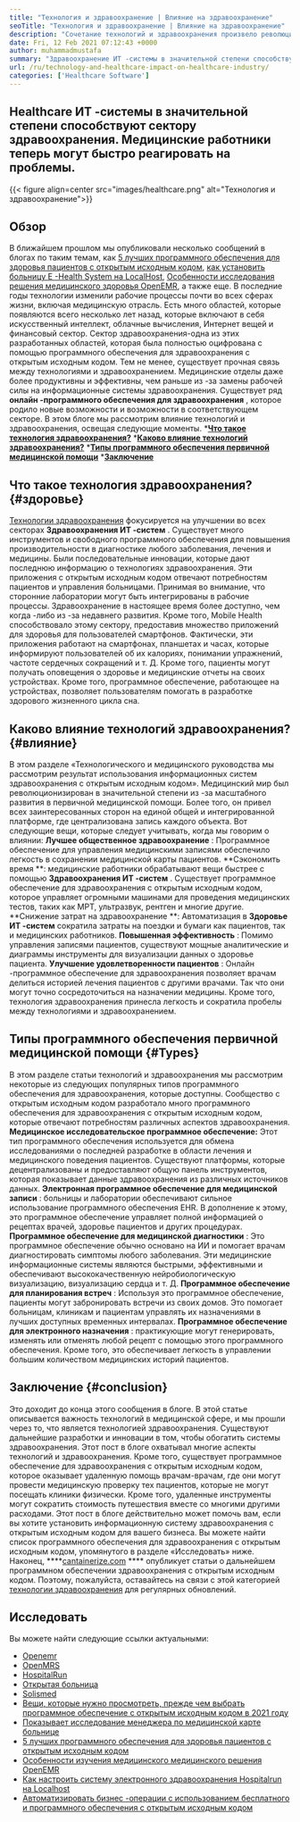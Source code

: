 ```yaml
---
title: "Технология и здравоохранение | Влияние на здравоохранение" 
seoTitle: "Технология и здравоохранение | Влияние на здравоохранение" 
description: "Сочетание технологий и здравоохранения произвело революцию в медицинском отделе. Давайте рассмотрим воздействие и типы программного обеспечения для здравоохранения." 
date: Fri, 12 Feb 2021 07:12:43 +0000
author: muhammadmustafa
summary: "Здравоохранение ИТ -системы в значительной степени способствуют сектору здравоохранения. Медицинские работники теперь могут быстро реагировать на проблемы." 
url: /ru/technology-and-healthcare-impact-on-healthcare-industry/
categories: ['Healthcare Software']
---
```


## Healthcare ИТ -системы в значительной степени способствуют сектору здравоохранения. Медицинские работники теперь могут быстро реагировать на проблемы.

{{< figure align=center src="images/healthcare.png" alt="Технология и здравоохранение">}}


## Обзор
В ближайшем прошлом мы опубликовали несколько сообщений в блогах по таким темам, как [5 лучших программного обеспечения для здоровья пациентов с открытым исходным кодом][1], [как установить больницу E -Health System на LocalHost][2], [Особенности исследования решения медицинского здоровья OpenEMR][3], а также еще. В последние годы технологии изменили рабочие процессы почти во всех сферах жизни, включая медицинскую отрасль. Есть много областей, которые появляются всего несколько лет назад, которые включают в себя искусственный интеллект, облачные вычисления, Интернет вещей и финансовый сектор. Сектор здравоохранения-одна из этих разработанных областей, которая была полностью оцифрована с помощью программного обеспечения для здравоохранения с открытым исходным кодом. Тем не менее, существует прочная связь между технологиями и здравоохранением.
Медицинские отделы даже более продуктивны и эффективны, чем раньше из -за замены рабочей силы на информационные системы здравоохранения. Существует ряд **онлайн -программного обеспечения для здравоохранения** , которое родило новые возможности и возможности в соответствующем секторе. В этом блоге мы рассмотрим влияние технологий и здравоохранения, освещая следующие моменты.
  ***[Что такое технология здравоохранения?][4]** 
  ***[Каково влияние технологий здравоохранения?][5]** 
  ***[Типы программного обеспечения первичной медицинской помощи][6]** 
  ***[Заключение][7]** 

## Что такое технология здравоохранения?   {#здоровье}
[Технологии здравоохранения][8] фокусируется на улучшении во всех секторах **Здравоохранения ИТ -систем** . Существует много инструментов и свободного программного обеспечения для повышения производительности в диагностике любого заболевания, лечения и медицины. Были последовательные инновации, которые дают последнюю информацию о технологиях здравоохранения. Эти приложения с открытым исходным кодом отвечают потребностям пациентов и управления больницами. Принимая во внимание, что сторонние лаборатории могут быть интегрированы в рабочие процессы. Здравоохранение в настоящее время более доступно, чем когда -либо из -за недавнего развития. Кроме того, Mobile Health способствовало этому сектору, предоставив множество приложений для здоровья для пользователей смартфонов. Фактически, эти приложения работают на смартфонах, планшетах и ​​часах, которые информируют пользователей об их калориях, понимании упражнений, частоте сердечных сокращений и т. Д. Кроме того, пациенты могут получать оповещения о здоровье и медицинские отчеты на своих устройствах. Кроме того, программное обеспечение, работающее на устройствах, позволяет пользователям помогать в разработке здорового жизненного цикла сна.

## Каково влияние технологий здравоохранения?   {#влияние}
В этом разделе «Технологического и медицинского руководства мы рассмотрим результат использования информационных систем здравоохранения с открытым исходным кодом». Медицинский мир был революционизирован в значительной степени из -за масштабного развития в первичной медицинской помощи. Более того, он привел всех заинтересованных сторон на единой общей и интегрированной платформе, где централизована запись каждого объекта. Вот следующие вещи, которые следует учитывать, когда мы говорим о влиянии:
**Лучшее общественное здравоохранение** : Программное обеспечение для управления медицинскими записями обеспечило легкость в сохранении медицинской карты пациентов.
**Сэкономить время **: медицинские работники обрабатывают вещи быстрее с помощью  **Здравоохранения ИТ -систем**  . Существует программное обеспечение для здравоохранения с открытым исходным кодом, которое управляет огромными машинами для проведения медицинских тестов, таких как МРТ, ультразвук, рентген и многие другие.
**Снижение затрат на здравоохранение **: Автоматизация в  **Здоровье ИТ -систем**   сократила затраты на поездки и бумаги как пациентов, так и медицинских работников.
**Повышенная эффективность** : Помимо управления записями пациентов, существуют мощные аналитические и диаграммы инструменты для визуализации данных о здоровье пациента.
**Улучшение удовлетворенности пациентов** : Онлайн -программное обеспечение для здравоохранения позволяет врачам делиться историей лечения пациентов с другими врачами. Так что они могут точно сосредоточиться на назначении медицины. Кроме того, технология здравоохранения принесла легкость и сократила пробелы между технологиями и здравоохранением.

## Типы программного обеспечения первичной медицинской помощи   {#Types}
В этом разделе статьи технологий и здравоохранения мы рассмотрим некоторые из следующих популярных типов программного обеспечения для здравоохранения, которые доступны. Сообщество с открытым исходным кодом разработало много программного обеспечения для здравоохранения с открытым исходным кодом, которые отвечают потребностям различных аспектов здравоохранения.
**Медицинское исследовательское программное обеспечение:**  Этот тип программного обеспечения используется для обмена исследованиями о последней разработке в области лечения и медицинского поведения пациентов. Существуют платформы, которые децентрализованы и предоставляют общую панель инструментов, которая показывает данные здравоохранения из различных источников данных.
**Электронная программное обеспечение для медицинской записи** : больницы и лаборатории обеспечивают сильное использование программного обеспечения EHR. В дополнение к этому, это программное обеспечение управляет полной информацией о рецептах врачей, здоровье пациентов и других процедурах.
**Программное обеспечение для медицинской диагностики** : Это программное обеспечение обычно основано на ИИ и помогает врачам диагностировать симптомы любого заболевания. Эти медицинские информационные системы являются быстрыми, эффективными и обеспечивают высококачественную нейробиологическую визуализацию, визуализацию сердца и т. Д.
**Программное обеспечение для планирования встреч** : Используя это программное обеспечение, пациенты могут забронировать встречи из своих домов. Это помогает больницам, клиникам и пациентам управлять их назначениями в лучших доступных временных интервалах.
**Программное обеспечение для электронного назначения** : практикующие могут генерировать, изменять или отменять любой рецепт с помощью этого программного обеспечения. Кроме того, это обеспечивает легкость в управлении большим количеством медицинских историй пациентов.

## Заключение   {#conclusion}
Это доходит до конца этого сообщения в блоге. В этой статье описывается важность технологий в медицинской сфере, и мы прошли через то, что является технологией здравоохранения. Существуют дальнейшие разработки и инновации в том, чтобы обогатить системы здравоохранения. Этот пост в блоге охватывал многие аспекты технологий и здравоохранения. Кроме того, существует программное обеспечение для здравоохранения с открытым исходным кодом, которое оказывает удаленную помощь врачам-врачам, где они могут провести медицинскую проверку тех пациентов, которые не могут посещать клиники физически. Кроме того, удаленные инструменты могут сократить стоимость путешествия вместе со многими другими расходами. Этот пост в блоге действительно может помочь вам, если вы хотите установить информационную систему здравоохранения с открытым исходным кодом для вашего бизнеса. Вы можете найти список программного обеспечения для здравоохранения с открытым исходным кодом, упомянутого в разделе «Исследовать» ниже.
Наконец, ****[cantainerize.com][9] ****  опубликует статьи о дальнейшем программном обеспечении здравоохранения с открытым исходным кодом. Поэтому, пожалуйста, оставайтесь на связи с этой категорией [технологии здравоохранения][8] для регулярных обновлений.

## Исследовать
Вы можете найти следующие ссылки актуальными:
  * [Openemr][10]
  * [OpenMRS][11]
  * [HospitalRun][12]
  * [Открытая больница][13]
  * [Solismed][14]
  * [Вещи, которые нужно просмотреть, прежде чем выбрать программное обеспечение с открытым исходным кодом в 2021 году][15]
  * [Показывает исследование менеджера по медицинской карте больнице][16]
  * [5 лучших программного обеспечения для здоровья пациентов с открытым исходным кодом][1]
  * [Особенности изучения медицинского медицинского решения OpenEMR][3]
  * [Как настроить систему электронного здравоохранения Hospitalrun на Localhost][17]
  * [Автоматизировать бизнес -операции с использованием бесплатного и программного обеспечения с открытым исходным кодом][18]

  
[1]: https://blog.containerize.com/2021/03/05/top-5-open-source-patient-record-management-software/
[2]: https://blog.containerize.com/healthcare-software/how-to-install-hospitalrun-hospital-management-system/
[3]: https://blog.containerize.com/healthcare-software/open-source-medical-software-openemr-features/
[4]: #health
[5]: #impact
[6]: #types
[7]: #Conclusion
[8]: https://products.containerize.com/health-care-technologies
[9]: https://www.containerize.com/
[10]: https://products.containerize.com/health-care-technologies/openemr
[11]: https://products.containerize.com/health-care-technologies/openmrs
[12]: https://products.containerize.com/healthcare-technologies/hospitalrun
[13]: https://products.containerize.com/healthcare-technologies/open-hospital
[14]: https://products.containerize.com/healthcare-technologies/solismed
[15]: https://blog.containerize.com/cmdb-software/things-to-review-before-opting-open-source-software-in-2021/
[16]: https://blog.containerize.com/healthcare-software/features-exploration-of-medical-record-manager-hospitalrun/
[17]: https://blog.containerize.com/healthcare-software/how-to-install-hospitalrun-hospital-management-system/
[18]: https://blog.containerize.com/blogging/automate-business-operations-using-open-source-software/
